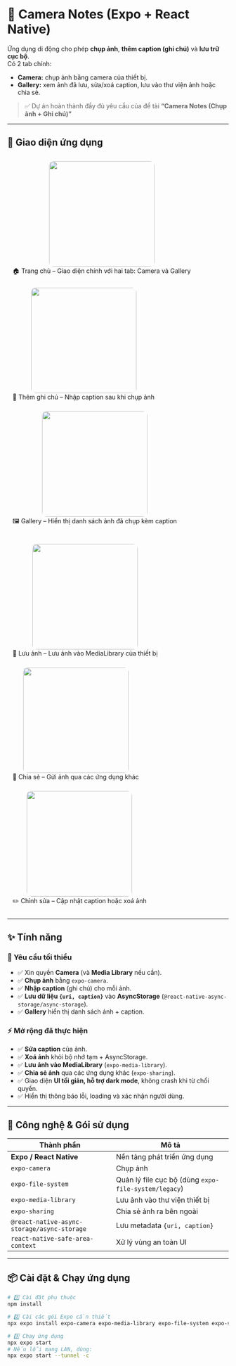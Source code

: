 # 📸 Camera Notes (Expo + React Native)

Ứng dụng di động cho phép **chụp ảnh**, **thêm caption (ghi chú)** và **lưu trữ cục bộ**.  
Có 2 tab chính:
- **Camera:** chụp ảnh bằng camera của thiết bị.  
- **Gallery:** xem ảnh đã lưu, sửa/xoá caption, lưu vào thư viện ảnh hoặc chia sẻ.

> ✅ Dự án hoàn thành đầy đủ yêu cầu của đề tài **“Camera Notes (Chụp ảnh + Ghi chú)”**

---



## 🧩 Giao diện ứng dụng

<p align="center">
  <!-- Hàng 1 -->
  <figure style="display:inline-block; margin:12px; text-align:center;">
    <img src="./assets/home.jpeg" width="240" style="border-radius:10px;"/>
    <figcaption>🏠 Trang chủ – Giao diện chính với hai tab: Camera và Gallery</figcaption>
  </figure>
  <figure style="display:inline-block; margin:12px; text-align:center;">
    <img src="./assets/add_note.jpeg" width="240" style="border-radius:10px;"/>
    <figcaption>📝 Thêm ghi chú – Nhập caption sau khi chụp ảnh</figcaption>
  </figure>
  <figure style="display:inline-block; margin:12px; text-align:center;">
    <img src="./assets/gallery.jpeg" width="240" style="border-radius:10px;"/>
    <figcaption>🖼️ Gallery – Hiển thị danh sách ảnh đã chụp kèm caption</figcaption>
  </figure>
</p>

<p align="center">
  <!-- Hàng 2 -->
  <figure style="display:inline-block; margin:12px; text-align:center;">
    <img src="./assets/save_image.jpg" width="240" style="border-radius:10px;"/>
    <figcaption>💾 Lưu ảnh – Lưu ảnh vào MediaLibrary của thiết bị</figcaption>
  </figure>
  <figure style="display:inline-block; margin:12px; text-align:center;">
    <img src="./assets/share_image.jpeg" width="240" style="border-radius:10px;"/>
    <figcaption>🔗 Chia sẻ – Gửi ảnh qua các ứng dụng khác</figcaption>
  </figure>
  <figure style="display:inline-block; margin:12px; text-align:center;">
    <img src="./assets/update_note.jpg" width="240" style="border-radius:10px;"/>
    <figcaption>✏️ Chỉnh sửa – Cập nhật caption hoặc xoá ảnh</figcaption>
  </figure>
</p>


---

## ✨ Tính năng

### 🧱 Yêu cầu tối thiểu
- ✅ Xin quyền **Camera** (và **Media Library** nếu cần).  
- ✅ **Chụp ảnh** bằng `expo-camera`.  
- ✅ **Nhập caption** (ghi chú) cho mỗi ảnh.  
- ✅ **Lưu dữ liệu `{uri, caption}`** vào **AsyncStorage** (`@react-native-async-storage/async-storage`).  
- ✅ **Gallery** hiển thị danh sách ảnh + caption.

### ⚡ Mở rộng đã thực hiện
- ✅ **Sửa caption** của ảnh.  
- ✅ **Xoá ảnh** khỏi bộ nhớ tạm + AsyncStorage.  
- ✅ **Lưu ảnh vào MediaLibrary** (`expo-media-library`).  
- ✅ **Chia sẻ ảnh** qua các ứng dụng khác (`expo-sharing`).  
- ✅ Giao diện **UI tối giản, hỗ trợ dark mode**, không crash khi từ chối quyền.  
- ✅ Hiển thị thông báo lỗi, loading và xác nhận người dùng.

---

## 🧰 Công nghệ & Gói sử dụng

| Thành phần | Mô tả |
|-------------|--------|
| **Expo / React Native** | Nền tảng phát triển ứng dụng |
| `expo-camera` | Chụp ảnh |
| `expo-file-system` | Quản lý file cục bộ (dùng `expo-file-system/legacy`) |
| `expo-media-library` | Lưu ảnh vào thư viện thiết bị |
| `expo-sharing` | Chia sẻ ảnh ra bên ngoài |
| `@react-native-async-storage/async-storage` | Lưu metadata `{uri, caption}` |
| `react-native-safe-area-context` | Xử lý vùng an toàn UI |

---

## 📦 Cài đặt & Chạy ứng dụng

```bash
# 1️⃣ Cài đặt phụ thuộc
npm install

# 2️⃣ Cài các gói Expo cần thiết
npx expo install expo-camera expo-media-library expo-file-system expo-sharing @react-native-async-storage/async-storage react-native-safe-area-context

# 3️⃣ Chạy ứng dụng
npx expo start
# Nếu lỗi mạng LAN, dùng:
npx expo start --tunnel -c

